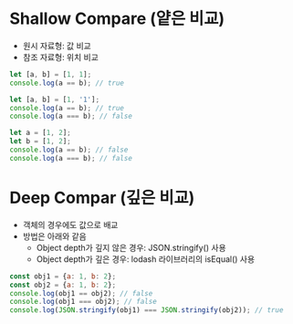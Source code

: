 # Shallow Compare (얕은 비교)
- 원시 자료형: 값 비교
- 참조 자료형: 위치 비교
```js
let [a, b] = [1, 1];
console.log(a == b); // true
```
```js
let [a, b] = [1, '1'];
console.log(a == b); // true
console.log(a === b); // false
```
```js
let a = [1, 2];
let b = [1, 2];
console.log(a == b); // false
console.log(a === b); // false
```

# Deep Compar (깊은 비교)
- 객체의 경우에도 값으로 배교
- 방법은 아래와 같음
    - Object depth가 깊지 않은 경우: JSON.stringify() 사용
    - Object depth가 깊은 경우: lodash 라이브러리의 isEqual() 사용

```js
const obj1 = {a: 1, b: 2};
const obj2 = {a: 1, b: 2};
console.log(obj1 == obj2); // false
console.log(obj1 === obj2); // false
console.log(JSON.stringify(obj1) === JSON.stringify(obj2)); // true
```